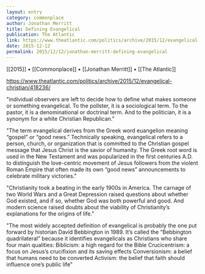 ```yaml
---
layout: entry
category: commonplace
author: Jonathan Merritt
title: Defining Evangelical
publication: The Atlantic
link: https://www.theatlantic.com/politics/archive/2015/12/evangelical-christian/418236/
date: 2015-12-12
permalink: 2015/12/12/jonathan-merritt-defining-evangelical
---
```


[[2015]] • [[Commonplace]] • [[Jonathan Merritt]] • [[The Atlantic]]

https://www.theatlantic.com/politics/archive/2015/12/evangelical-christian/418236/

"individual observers are left to decide how to define what makes someone or something evangelical. To the pollster, it is a sociological term. To the pastor, it is a denominational or doctrinal term. And to the politician, it is a synonym for a white Christian Republican."

"The term evangelical derives from the Greek word euangelion meaning “gospel” or “good news.” Technically speaking, evangelical refers to a person, church, or organization that is committed to the Christian gospel message that Jesus Christ is the savior of humanity. The Greek root word is used in the New Testament and was popularized in the first centuries A.D. to distinguish the love-centric movement of Jesus followers from the violent Roman Empire that often made its own “good news” announcements to celebrate military victories."

"Christianity took a beating in the early 1900s in America. The carnage of two World Wars and a Great Depression raised questions about whether God existed, and if so, whether God was both powerful and good. And modern science raised doubts about the viability of Christianity’s explanations for the origins of life."

"The most widely accepted definition of evangelical is probably the one put forward by historian David Bebbington in 1989. It’s called the “Bebbington quadrilateral” because it identifies evangelicals as Christians who share four main qualities: Biblicism: a high regard for the Bible Crucicentrism: a focus on Jesus’s crucifixion and its saving effects Conversionism: a belief that humans need to be converted Activism: the belief that faith should influence one’s public life"
